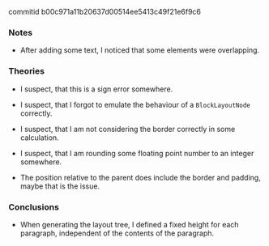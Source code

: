commitid b00c971a11b20637d00514ee5413c49f21e6f9c6

### Notes

-   After adding some text, I noticed that some elements were overlapping.

### Theories

-   I suspect, that this is a sign error somewhere.

-   I suspect, that I forgot to emulate the behaviour of a `BlockLayoutNode` correctly.

-   I suspect, that I am not considering the border correctly in some calculation.

-   I suspect, that I am rounding some floating point number to an integer somewhere.

-   The position relative to the parent does include the border and padding, maybe that is the issue.

### Conclusions

-   When generating the layout tree, I defined a fixed height for each paragraph, independent of the contents of the paragraph.
